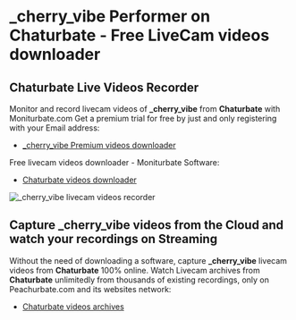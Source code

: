 # _cherry_vibe Performer on Chaturbate - Free LiveCam videos downloader

## Chaturbate Live Videos Recorder

Monitor and record livecam videos of **_cherry_vibe** from **Chaturbate** with Moniturbate.com
Get a premium trial for free by just and only registering with your Email address:
* [_cherry_vibe Premium videos downloader](https://moniturbate.com/request-demo-licence-key.html)

Free livecam videos downloader - Moniturbate Software:
* [Chaturbate videos downloader](https://moniturbate.com/moniturbate-download-software.html)

![_cherry_vibe livecam videos recorder](https://peachurnet.com/templates/moniturbate-software.png)


## Capture _cherry_vibe videos from the Cloud and watch your recordings on Streaming

Without the need of downloading a software, capture **_cherry_vibe** livecam videos from **Chaturbate** 100% online.
Watch Livecam archives from **Chaturbate** unlimitedly from thousands of existing recordings, only on Peachurbate.com and its websites network:
* [Chaturbate videos archives](https://peachurnet.com/)